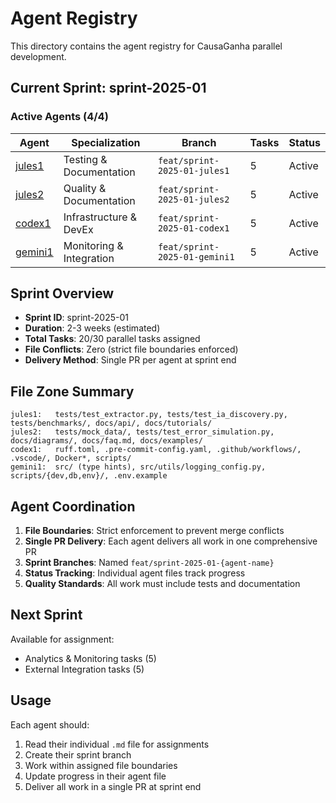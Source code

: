 # Agent Registry

This directory contains the agent registry for CausaGanha parallel development.

## Current Sprint: sprint-2025-01

### Active Agents (4/4)

| Agent | Specialization | Branch | Tasks | Status |
|-------|---------------|--------|-------|--------|
| [jules1](./jules1.md) | Testing & Documentation | `feat/sprint-2025-01-jules1` | 5 | Active |
| [jules2](./jules2.md) | Quality & Documentation | `feat/sprint-2025-01-jules2` | 5 | Active |
| [codex1](./codex1.md) | Infrastructure & DevEx | `feat/sprint-2025-01-codex1` | 5 | Active |
| [gemini1](./gemini1.md) | Monitoring & Integration | `feat/sprint-2025-01-gemini1` | 5 | Active |

## Sprint Overview

- **Sprint ID**: sprint-2025-01
- **Duration**: 2-3 weeks (estimated)
- **Total Tasks**: 20/30 parallel tasks assigned
- **File Conflicts**: Zero (strict file boundaries enforced)
- **Delivery Method**: Single PR per agent at sprint end

## File Zone Summary

```
jules1:   tests/test_extractor.py, tests/test_ia_discovery.py, tests/benchmarks/, docs/api/, docs/tutorials/
jules2:   tests/mock_data/, tests/test_error_simulation.py, docs/diagrams/, docs/faq.md, docs/examples/
codex1:   ruff.toml, .pre-commit-config.yaml, .github/workflows/, .vscode/, Docker*, scripts/
gemini1:  src/ (type hints), src/utils/logging_config.py, scripts/{dev,db,env}/, .env.example
```

## Agent Coordination

1. **File Boundaries**: Strict enforcement to prevent merge conflicts
2. **Single PR Delivery**: Each agent delivers all work in one comprehensive PR
3. **Sprint Branches**: Named `feat/sprint-2025-01-{agent-name}`
4. **Status Tracking**: Individual agent files track progress
5. **Quality Standards**: All work must include tests and documentation

## Next Sprint

Available for assignment:
- Analytics & Monitoring tasks (5)
- External Integration tasks (5)

## Usage

Each agent should:
1. Read their individual `.md` file for assignments
2. Create their sprint branch
3. Work within assigned file boundaries
4. Update progress in their agent file
5. Deliver all work in a single PR at sprint end